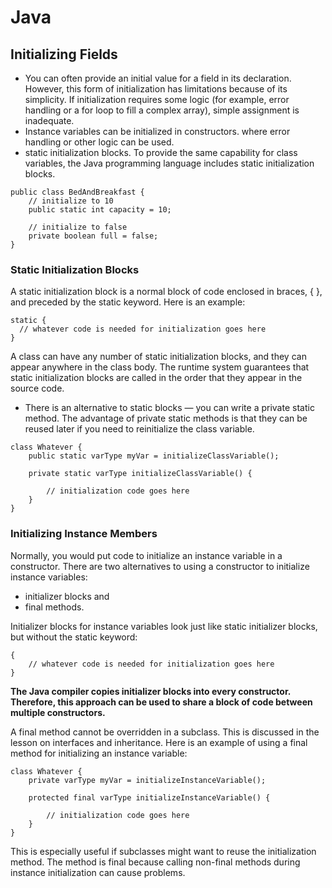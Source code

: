 # Java

## Initializing Fields
* You can often provide an initial value for a field in its declaration. 
However, this form of initialization has limitations because of its simplicity. If initialization requires some logic (for example, error handling or a for loop to fill a complex array), simple assignment is inadequate.
* Instance variables can be initialized in constructors.
where error handling or other logic can be used.
* static initialization blocks.
To provide the same capability for class variables, the Java programming language includes static initialization blocks.

```
public class BedAndBreakfast {
    // initialize to 10
    public static int capacity = 10;

    // initialize to false
    private boolean full = false;
}
```

### Static Initialization Blocks
A static initialization block is a normal block of code enclosed in braces, { }, and preceded by the static keyword. Here is an example:

```
static {
  // whatever code is needed for initialization goes here
}
```

A class can have any number of static initialization blocks, and they can appear anywhere in the class body. The runtime system guarantees that static initialization blocks are called in the order that they appear in the source code.

* There is an alternative to static blocks — you can write a private static method. The advantage of private static methods is that they can be reused later if you need to reinitialize the class variable.

```
class Whatever {
    public static varType myVar = initializeClassVariable();
        
    private static varType initializeClassVariable() {

        // initialization code goes here
    }
}
```

### Initializing Instance Members
Normally, you would put code to initialize an instance variable in a constructor. There are two alternatives to using a constructor to initialize instance variables: 
* initializer blocks and 
* final methods.

Initializer blocks for instance variables look just like static initializer blocks, but without the static keyword:
```
{
    // whatever code is needed for initialization goes here
}
```
**The Java compiler copies initializer blocks into every constructor. Therefore, this approach can be used to share a block of code between multiple constructors.**


A final method cannot be overridden in a subclass. This is discussed in the lesson on interfaces and inheritance. Here is an example of using a final method for initializing an instance variable:

```
class Whatever {
    private varType myVar = initializeInstanceVariable();
        
    protected final varType initializeInstanceVariable() {

        // initialization code goes here
    }
}
```

This is especially useful if subclasses might want to reuse the initialization method. The method is final because calling non-final methods during instance initialization can cause problems.
